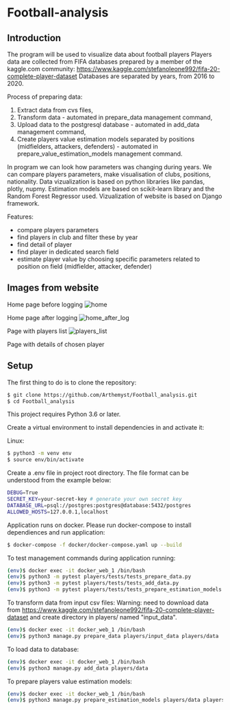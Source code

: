 # Football-analysis

## Introduction

The program will be used to visualize data about football players
Players data are collected from FIFA databases prepared by a member of the kaggle.com community: https://www.kaggle.com/stefanoleone992/fifa-20-complete-player-dataset
Databases are separated by years, from 2016 to 2020.

Process of preparing data:
1. Extract data from cvs files,
2. Transform data - automated in prepare_data management command,
3. Upload data to the postgresql database - automated in add_data management command,
4. Create players value estimation models separated by positions (midfielders, attackers, defenders) - automated in prepare_value_estimation_models management command.

In program we can look how parameters was changing during years. We can compare players parameters, make visualisation of clubs, positions, nationality.
Data vizualization is based on python libraries like pandas, plotly, nupmy.
Estimation models are based on scikit-learn library and the Random Forest Regressor used.
Vizualization of website is based on Django framework.

Features:
- compare players parameters
- find players in club and filter these by year
- find detail of player
- find player in dedicated search field
- estimate player value by choosing specific parameters related to position on field (midfielder, attacker, defender)

## Images from website

Home page before logging
![home](https://user-images.githubusercontent.com/59807704/180871565-3b0e32b4-247c-4477-a9da-93d00c733e13.png)

Home page after logging
![home_after_log](https://user-images.githubusercontent.com/59807704/180871959-8c1d1460-a4af-4cbc-b5cc-1ce2d6ada500.png)

Page with players list
![players_list](https://user-images.githubusercontent.com/59807704/180872045-0497ffae-3910-4aef-b15d-1d9e9476fbe9.png)

Page with details of chosen player

## Setup

The first thing to do is to clone the repository:

```sh
$ git clone https://github.com/Arthemyst/Football_analysis.git
$ cd Football_analysis
```

This project requires Python 3.6 or later.

Create a virtual environment to install dependencies in and activate it:

Linux:
```sh
$ python3 -m venv env
$ source env/bin/activate
```

Create a .env file in project root directory. The file format can be understood from the example below:
```sh
DEBUG=True
SECRET_KEY=your-secret-key # generate your own secret key
DATABASE_URL=psql://postgres:postgres@database:5432/postgres
ALLOWED_HOSTS=127.0.0.1,localhost
```
Application runs on docker. Please run docker-compose to install dependiences and run application:
```sh
$ docker-compose -f docker/docker-compose.yaml up --build
```

To test management commands during application running:


```sh
(env)$ docker exec -it docker_web_1 /bin/bash
(env)$ python3 -m pytest players/tests/tests_prepare_data.py
(env)$ python3 -m pytest players/tests/tests_add_data.py
(env)$ python3 -m pytest players/tests/tests_prepare_estimation_models.py

```

To transform data from input csv files:
Warning: need to download data from https://www.kaggle.com/stefanoleone992/fifa-20-complete-player-dataset and create directory in players/ named "input_data".
```sh
(env)$ docker exec -it docker_web_1 /bin/bash
(env)$ python3 manage.py prepare_data players/input_data players/data
```

To load data to database:
```sh
(env)$ docker exec -it docker_web_1 /bin/bash
(env)$ python3 manage.py add_data players/data
```
To prepare players value estimation models:
```sh
(env)$ docker exec -it docker_web_1 /bin/bash
(env)$ python3 manage.py prepare_estimation_models players/data players/models
```
